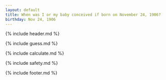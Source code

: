 ```yaml
---
layout: default
title: When was I or my baby conceived if born on November 24, 1906?
birthday: Nov 24, 1906
---
```


{% include header.md %}

{% include guess.md %}

{% include calculate.md %}

{% include safety.md %}

{% include footer.md %}



